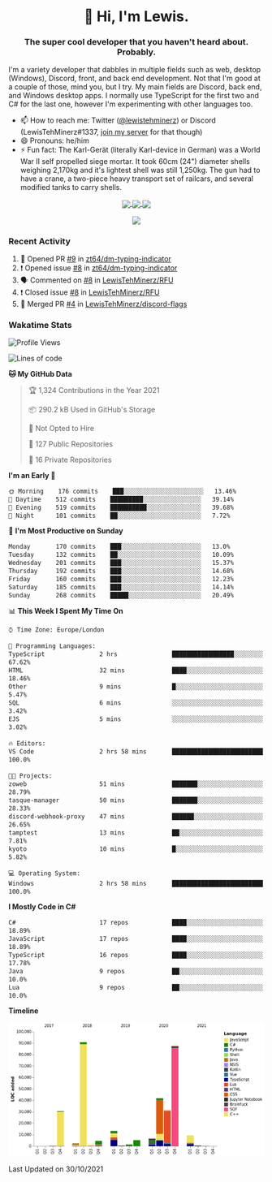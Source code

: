 <h1 align="center">👋 Hi, I'm Lewis.</h1>
<h3 align="center">The super cool developer that you haven't heard about. Probably.</h3>

I'm a variety developer that dabbles in multiple fields such as web, desktop (Windows), Discord, front, and back end development. Not that I'm good at a couple of those, mind you, but I try. My main fields are Discord, back end, and Windows desktop apps. I normally use TypeScript for the first two and C# for the last one, however I'm experimenting with other languages too.

- 📫 How to reach me: Twitter ([@lewistehminerz](https://twitter.com/lewistehminerz)) or Discord (LewisTehMinerz#1337, [join my server](https://discord.gg/XnUh7JB) for that though)
- 😄 Pronouns: he/him
- ⚡ Fun fact: The Karl-Gerät (literally Karl-device in German) was a World War II self propelled siege mortar. It took 60cm (24") diameter shells weighing 2,170kg and it's lightest shell was still 1,250kg. The gun had to have a crane, a two-piece heavy transport set of railcars, and several modified tanks to carry shells.

<p align="center">
  <a href="https://github.com/anuraghazra/github-readme-stats">
    <img align="center" src="https://github-readme-stats.vercel.app/api?username=LewisTehMinerz&count_private=true&show_icons=true&theme=gruvbox">
  </a>
  <a href="https://github.com/anuraghazra/github-readme-stats">
    <img align="center" src="https://github-readme-stats.vercel.app/api/top-langs?username=LewisTehMinerz&layout=compact&theme=gruvbox">
  </a>
  <a href="https://github.com/anuraghazra/github-readme-stats">
    <img align="center" src="https://github-readme-stats.vercel.app/api/wakatime?username=LewisTehMinerz&layout=compact&theme=gruvbox">
  </a>
</p>

<p align="center">
  <a href="https://github.com/ryo-ma/github-profile-trophy">
    <img align="center" src="https://github-profile-trophy.vercel.app/?username=LewisTehMinerz&theme=gruvbox">
  </a>
</p>

### Recent Activity
<!--START_SECTION:activity-->
1. 💪 Opened PR [#9](https://github.com/zt64/dm-typing-indicator/pull/9) in [zt64/dm-typing-indicator](https://github.com/zt64/dm-typing-indicator)
2. ❗️ Opened issue [#8](https://github.com/zt64/dm-typing-indicator/issues/8) in [zt64/dm-typing-indicator](https://github.com/zt64/dm-typing-indicator)
3. 🗣 Commented on [#8](https://github.com/LewisTehMinerz/RFU/issues/8) in [LewisTehMinerz/RFU](https://github.com/LewisTehMinerz/RFU)
4. ❗️ Closed issue [#8](https://github.com/LewisTehMinerz/RFU/issues/8) in [LewisTehMinerz/RFU](https://github.com/LewisTehMinerz/RFU)
5. 🎉 Merged PR [#4](https://github.com/LewisTehMinerz/discord-flags/pull/4) in [LewisTehMinerz/discord-flags](https://github.com/LewisTehMinerz/discord-flags)
<!--END_SECTION:activity-->

### Wakatime Stats
<!--START_SECTION:waka-->
![Profile Views](http://img.shields.io/badge/Profile%20Views-8-blue)

![Lines of code](https://img.shields.io/badge/From%20Hello%20World%20I%27ve%20Written-333336%20lines%20of%20code-blue)

**🐱 My GitHub Data** 

> 🏆 1,324 Contributions in the Year 2021
 > 
> 📦 290.2 kB Used in GitHub's Storage 
 > 
> 🚫 Not Opted to Hire
 > 
> 📜 127 Public Repositories 
 > 
> 🔑 16 Private Repositories  
 > 
**I'm an Early 🐤** 

```text
🌞 Morning    176 commits    ███░░░░░░░░░░░░░░░░░░░░░░   13.46% 
🌆 Daytime    512 commits    █████████░░░░░░░░░░░░░░░░   39.14% 
🌃 Evening    519 commits    ██████████░░░░░░░░░░░░░░░   39.68% 
🌙 Night      101 commits    ██░░░░░░░░░░░░░░░░░░░░░░░   7.72%

```
📅 **I'm Most Productive on Sunday** 

```text
Monday       170 commits    ███░░░░░░░░░░░░░░░░░░░░░░   13.0% 
Tuesday      132 commits    ██░░░░░░░░░░░░░░░░░░░░░░░   10.09% 
Wednesday    201 commits    ███░░░░░░░░░░░░░░░░░░░░░░   15.37% 
Thursday     192 commits    ███░░░░░░░░░░░░░░░░░░░░░░   14.68% 
Friday       160 commits    ███░░░░░░░░░░░░░░░░░░░░░░   12.23% 
Saturday     185 commits    ███░░░░░░░░░░░░░░░░░░░░░░   14.14% 
Sunday       268 commits    █████░░░░░░░░░░░░░░░░░░░░   20.49%

```


📊 **This Week I Spent My Time On** 

```text
⌚︎ Time Zone: Europe/London

💬 Programming Languages: 
TypeScript               2 hrs               █████████████████░░░░░░░░   67.62% 
HTML                     32 mins             ████░░░░░░░░░░░░░░░░░░░░░   18.46% 
Other                    9 mins              █░░░░░░░░░░░░░░░░░░░░░░░░   5.47% 
SQL                      6 mins              ░░░░░░░░░░░░░░░░░░░░░░░░░   3.42% 
EJS                      5 mins              ░░░░░░░░░░░░░░░░░░░░░░░░░   3.02%

🔥 Editors: 
VS Code                  2 hrs 58 mins       █████████████████████████   100.0%

🐱‍💻 Projects: 
zoweb                    51 mins             ███████░░░░░░░░░░░░░░░░░░   28.79% 
tasque-manager           50 mins             ███████░░░░░░░░░░░░░░░░░░   28.33% 
discord-webhook-proxy    47 mins             ██████░░░░░░░░░░░░░░░░░░░   26.65% 
tamptest                 13 mins             ██░░░░░░░░░░░░░░░░░░░░░░░   7.81% 
kyoto                    10 mins             █░░░░░░░░░░░░░░░░░░░░░░░░   5.82%

💻 Operating System: 
Windows                  2 hrs 58 mins       █████████████████████████   100.0%

```

**I Mostly Code in C#** 

```text
C#                       17 repos            ████░░░░░░░░░░░░░░░░░░░░░   18.89% 
JavaScript               17 repos            ████░░░░░░░░░░░░░░░░░░░░░   18.89% 
TypeScript               16 repos            ████░░░░░░░░░░░░░░░░░░░░░   17.78% 
Java                     9 repos             ██░░░░░░░░░░░░░░░░░░░░░░░   10.0% 
Lua                      9 repos             ██░░░░░░░░░░░░░░░░░░░░░░░   10.0%

```


**Timeline**

![Chart not found](https://raw.githubusercontent.com/LewisTehMinerz/LewisTehMinerz/master/charts/bar_graph.png) 


 Last Updated on 30/10/2021
<!--END_SECTION:waka-->
